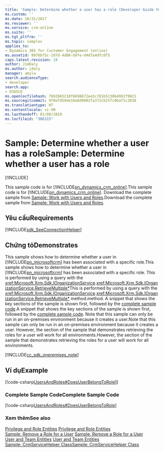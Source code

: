 ```yaml
---
title: 'Sample: Determine whether a user has a role (Developer Guide for Dynamics 365 for Customer Engagement) | MicrosoftDocs'
ms.custom: ''
ms.date: 10/31/2017
ms.reviewer: ''
ms.service: crm-online
ms.suite: ''
ms.tgt_pltfrm: ''
ms.topic: samples
applies_to:
- Dynamics 365 for Customer Engagement (online)
ms.assetid: 8976b75c-197d-4d80-b9fe-d4d7a4dfc0f5
caps.latest.revision: 18
author: JimDaly
ms.author: jdaly
manager: amyla
search.audienceType:
- developer
search.app:
- D365CE
ms.openlocfilehash: 7692065218f6698672ee5c781b5130b4991f9821
ms.sourcegitcommit: 9f0efd59de16a6d9902fa372cb25fc0baf1c2838
ms.translationtype: HT
ms.contentlocale: vi-VN
ms.lasthandoff: 01/08/2019
ms.locfileid: "386315"
---
```

# <a name="sample-determine-whether-a-user-has-a-role"></a><span data-ttu-id="27957-102">Sample: Determine whether a user has a role</span><span class="sxs-lookup"><span data-stu-id="27957-102">Sample: Determine whether a user has a role</span></span>

[!INCLUDE[](../includes/cc_applies_to_update_9_0_0.md)]

<span data-ttu-id="27957-103">This sample code is for [!INCLUDE[pn_dynamics_crm_online](../includes/pn-dynamics-crm-online.md)].</span><span class="sxs-lookup"><span data-stu-id="27957-103">This sample code is for [!INCLUDE[pn_dynamics_crm_online](../includes/pn-dynamics-crm-online.md)].</span></span> <span data-ttu-id="27957-104">Download the complete sample from [Sample: Work with Users and Roles](https://code.msdn.microsoft.com/Users-and-Roles-Samples-a4f33f3f).</span><span class="sxs-lookup"><span data-stu-id="27957-104">Download the complete sample from [Sample: Work with Users and Roles](https://code.msdn.microsoft.com/Users-and-Roles-Samples-a4f33f3f).</span></span>  
  
## <a name="requirements"></a><span data-ttu-id="27957-105">Yêu cầu</span><span class="sxs-lookup"><span data-stu-id="27957-105">Requirements</span></span>  
[!INCLUDE[sdk_SeeConnectionHelper](../includes/sdk-seeconnectionhelper.md)]
  
## <a name="demonstrates"></a><span data-ttu-id="27957-106">Chứng tỏ</span><span class="sxs-lookup"><span data-stu-id="27957-106">Demonstrates</span></span>  
 <span data-ttu-id="27957-107">This sample shows how to determine whether a user in [!INCLUDE[pn_microsoftcrm](../includes/pn-microsoftcrm.md)] has been associated with a specific role.</span><span class="sxs-lookup"><span data-stu-id="27957-107">This sample shows how to determine whether a user in [!INCLUDE[pn_microsoftcrm](../includes/pn-microsoftcrm.md)] has been associated with a specific role.</span></span> <span data-ttu-id="27957-108">This is performed by using a query with the <xref:Microsoft.Xrm.Sdk.IOrganizationService>.<xref:Microsoft.Xrm.Sdk.IOrganizationService.RetrieveMultiple*></span><span class="sxs-lookup"><span data-stu-id="27957-108">This is performed by using a query with the <xref:Microsoft.Xrm.Sdk.IOrganizationService>.<xref:Microsoft.Xrm.Sdk.IOrganizationService.RetrieveMultiple*></span></span> <span data-ttu-id="27957-109">method.</span><span class="sxs-lookup"><span data-stu-id="27957-109">method.</span></span> <span data-ttu-id="27957-110">A snippet that shows the key sections of the sample is shown first, followed by the [complete sample code](sample-create-on-premises-user.md#complete_sample).</span><span class="sxs-lookup"><span data-stu-id="27957-110">A snippet that shows the key sections of the sample is shown first, followed by the [complete sample code](sample-create-on-premises-user.md#complete_sample).</span></span> <span data-ttu-id="27957-111">Note that this sample can only be run in an on-premises environment because it creates a user.</span><span class="sxs-lookup"><span data-stu-id="27957-111">Note that this sample can only be run in an on-premises environment because it creates a user.</span></span> <span data-ttu-id="27957-112">However, the section of the sample that demonstrates retrieving the roles for a user will work for all environments.</span><span class="sxs-lookup"><span data-stu-id="27957-112">However, the section of the sample that demonstrates retrieving the roles for a user will work for all environments.</span></span>  
  
 [!INCLUDE[cc_sdk_onpremises_note](../includes/cc-sdk-onpremises-note.md)]
## <a name="example"></a><span data-ttu-id="27957-113">Ví dụ</span><span class="sxs-lookup"><span data-stu-id="27957-113">Example</span></span>  
 [!code-csharp[UsersAndRoles#DoesUserBelongToRole1](../snippets/csharp/CRMV8/usersandroles/cs/doesuserbelongtorole1.cs#doesuserbelongtorole1)]  
  
<a name="complete_sample"></a>   
### <a name="complete-sample-code"></a><span data-ttu-id="27957-114">Complete Sample Code</span><span class="sxs-lookup"><span data-stu-id="27957-114">Complete Sample Code</span></span>  
 [!code-csharp[UsersAndRoles#DoesUserBelongToRole](../snippets/csharp/CRMV8/usersandroles/cs/doesuserbelongtorole.cs#doesuserbelongtorole)]  
  
### <a name="see-also"></a><span data-ttu-id="27957-115">Xem thêm</span><span class="sxs-lookup"><span data-stu-id="27957-115">See also</span></span>  
 <span data-ttu-id="27957-116">[Privilege and Role Entities](privilege-role-entities.md) </span><span class="sxs-lookup"><span data-stu-id="27957-116">[Privilege and Role Entities](privilege-role-entities.md) </span></span>  
 <span data-ttu-id="27957-117">[Sample: Remove a Role for a User](sample-remove-role-user.md) </span><span class="sxs-lookup"><span data-stu-id="27957-117">[Sample: Remove a Role for a User](sample-remove-role-user.md) </span></span>  
 <span data-ttu-id="27957-118">[User and Team Entities](user-team-entities.md) </span><span class="sxs-lookup"><span data-stu-id="27957-118">[User and Team Entities](user-team-entities.md) </span></span>  
 [<span data-ttu-id="27957-119">Sample: CrmServiceHelper Class</span><span class="sxs-lookup"><span data-stu-id="27957-119">Sample: CrmServiceHelper Class</span></span>](org-service/helper-code-serverconnection-class.md)   
